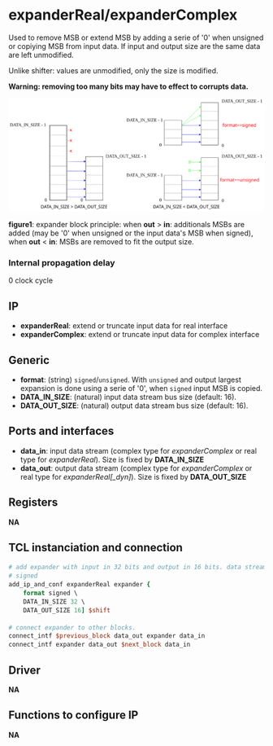 # expanderReal/expanderComplex

Used to remove MSB or extend MSB by adding a serie of '0' when unsigned or
copiying MSB from input data. If input and output size are the same data are
left unmodified.

Unlike shifter: values are unmodified, only the size is modified.

**Warning: removing too many bits may have to effect to corrupts data.**

[expander_scheme]: figures/expander.svg "expander_scheme"
![expander block internal scheme][expander_scheme]

__figure1__: expander block principle: when **out** > **in**: additionals MSBs are added
(may be '0' when unsigned or the input data's MSB when signed), when **out** < **in**: MSBs
are removed to fit the output size.

### **Internal propagation delay**

0 clock cycle

## IP

* **expanderReal**: extend or truncate input data for real interface
* **expanderComplex**: extend or truncate input data for complex interface

## Generic

* **format**: (string) `signed`/`unsigned`. With `unsigned` and output largest
  expansion is done using a serie of '0', when `signed` input MSB is copied.
* **DATA_IN_SIZE**: (natural) input data stream bus size (default: 16).
* **DATA_OUT_SIZE**: (natural) output data stream bus size (default: 16).

## Ports and interfaces
* **data_in**: input data stream (complex type for *expanderComplex* or
  real type for *expanderReal*). Size is fixed by **DATA_IN_SIZE**
* **data_out**: output data stream (complex type for *expanderComplex* or
  real type for *expanderReal[_dyn]*). Size is fixed by **DATA_OUT_SIZE**

## Registers

**NA**

## TCL instanciation and connection

```tcl
# add expander with input in 32 bits and output in 16 bits. data stream is
# signed
add_ip_and_conf expanderReal expander {
	format signed \
    DATA_IN_SIZE 32 \
    DATA_OUT_SIZE 16] $shift

# connect expander to other blocks.
connect_intf $previous_block data_out expander data_in
connect_intf expander data_out $next_block data_in
```

## Driver

**NA**

## Functions to configure IP

**NA**
